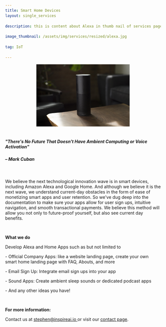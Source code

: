 ```yaml
---
title: Smart Home Devices
layout: single_services

description: this is content about Alexa in thumb nail of services page

image_thumbnail: /assets/img/services/resized/alexa.jpg

tag: IoT

---
```



<div class="col-12">
    <center>
    <img src="/assets/img/services/alexa.jpg" width="60%" height="60%">
</center>
</div>
<div class="col-12 col-lg-10">


<br>

<h5>"There's No Future That Doesn't Have Ambient Computing or Voice Activation"</h5>
<p><h5>– Mark Cuban</h5></p>


<br>

<p>
We believe the next technological innovation wave is in smart devices, including Amazon Alexa and Google Home. And although we believe it is the next wave, we understand current-day obstacles in the form of ease of monetizing smart apps and user retention. So we've dug deep into the documentation to make sure your apps allow for user sign ups, intuitive navigation, and smooth transactional payments. We believe this method will allow you not only to future-proof yourself, but also see current day benefits.
</p>



<br>

<p><b>What we do</b></p>


<p>Develop Alexa and Home Apps such as but not limited to</p>

<p> - Official Company Apps: like a website landing page, create your own smart home landing page with FAQ, Abouts, and more </p>
<p> - Email Sign Up: Integrate email sign ups into your app </p>
<p> - Sound Apps: Create ambient sleep sounds or dedicated podcast apps </p>
<p> - And any other ideas you have! </p>



<br>

<p><b>For more information:</b></p>

<p>
Contact us at <a href = "mailto: stephen@inspireai.io"><u>stephen@inspireai.io </u></a> or visit our <u><a href="https://inspireai.io/contact">contact page</a></u>.
</p>